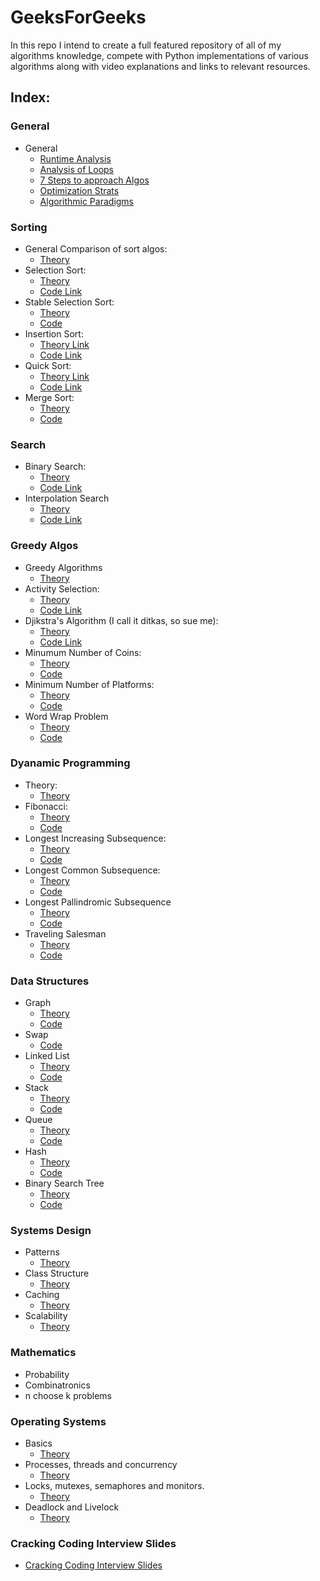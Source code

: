# GeeksForGeeks
In this repo I intend to create a full featured repository of all of my algorithms knowledge,
compete with Python implementations of various algorithms along with video explanations and
links to relevant resources.

## Index:

### General

* General
  * [Runtime Analysis](https://github.com/SHEFFcode/GeeksForGeeksPython/blob/master/Theory/RuntimeAnalysis.md)
  * [Analysis of Loops](https://github.com/SHEFFcode/GeeksForGeeksPython/blob/master/Theory/Analysis%20of%20Loops.md)
  * [7 Steps to approach Algos](https://github.com/SHEFFcode/GeeksForGeeksPython/blob/master/Theory/7%20Steps.md)
  * [Optimization Strats](https://github.com/SHEFFcode/GeeksForGeeksPython/blob/master/Theory/Algorithm%20Strategies.md)
  * [Algorithmic Paradigms](https://github.com/SHEFFcode/GeeksForGeeksPython/blob/master/Theory/AlgoParadigms.md)

### Sorting
* General Comparison of sort algos:
  * [Theory](https://github.com/SHEFFcode/GeeksForGeeksPython/blob/master/Sorting/AlgoComparison.md)
* Selection Sort:
  * [Theory](https://github.com/SHEFFcode/GeeksForGeeksPython/blob/master/Sorting/SelectionSort.md)
  * [Code Link](https://github.com/SHEFFcode/GeeksForGeeksPython/blob/master/Sorting/SelectionSort.py)
* Stable Selection Sort:
  * [Theory](https://github.com/SHEFFcode/GeeksForGeeksPython/blob/master/Sorting/StableSelectionSort.md)
  * [Code](https://github.com/SHEFFcode/GeeksForGeeksPython/blob/master/Sorting/StableSelectionSort.py)
* Insertion Sort:
  * [Theory Link](https://github.com/SHEFFcode/GeeksForGeeksPython/blob/master/Sorting/InsertionSort.md)
  * [Code Link](https://github.com/SHEFFcode/GeeksForGeeksPython/blob/master/Sorting/InsertionSort.py)
* Quick Sort:
  * [Theory Link](https://github.com/SHEFFcode/GeeksForGeeksPython/blob/master/Sorting/QuickSort.md)
  * [Code Link](https://github.com/SHEFFcode/GeeksForGeeksPython/blob/master/Sorting/Quicksort.py)
* Merge Sort:
  * [Theory](https://github.com/SHEFFcode/GeeksForGeeksPython/blob/master/Sorting/MergeSort.md)
  * [Code](https://github.com/SHEFFcode/GeeksForGeeksPython/blob/master/Sorting/MergeSort.py)

### Search
* Binary Search:
  * [Theory](https://github.com/SHEFFcode/GeeksForGeeksPython/blob/master/Search/BinarySearch.md)
  * [Code Link](https://github.com/SHEFFcode/GeeksForGeeksPython/blob/master/Search/BinarySearch.py)
* Interpolation Search
  * [Theory](https://github.com/SHEFFcode/GeeksForGeeksPython/blob/master/Search/InterpolationSearch.md)
  * [Code Link](https://github.com/SHEFFcode/GeeksForGeeksPython/blob/master/Search/InterpolationSearch.py)

### Greedy Algos
* Greedy Algorithms
  * [Theory](https://github.com/SHEFFcode/GeeksForGeeksPython/blob/master/Theory/Greedy%20Algorithms.md)
* Activity Selection:
  * [Theory](https://github.com/SHEFFcode/GeeksForGeeksPython/blob/master/Greedy/ActivitySelection.md)
  * [Code Link](https://github.com/SHEFFcode/GeeksForGeeksPython/blob/master/Greedy/ActivitySelection.py)
* Djikstra's Algorithm (I call it ditkas, so sue me):
  * [Theory](https://github.com/SHEFFcode/GeeksForGeeksPython/blob/master/Greedy/DitkasAlgo.md)
  * [Code Link](https://github.com/SHEFFcode/GeeksForGeeksPython/blob/master/Greedy/DijkstrasShortestPath.py)
* Minumum Number of Coins:
  * [Theory](https://github.com/SHEFFcode/GeeksForGeeksPython/blob/master/Greedy/MinNumberOfCoins.md)
  * [Code](https://github.com/SHEFFcode/GeeksForGeeksPython/blob/master/Greedy/MinNumberOfCoins.py)
* Minimum Number of Platforms:
  * [Theory](https://github.com/SHEFFcode/GeeksForGeeksPython/blob/master/Greedy/MinNumberOfPlatforms.md)
  * [Code](https://github.com/SHEFFcode/GeeksForGeeksPython/blob/master/Greedy/MinNumberOfPlatforms.py)
* Word Wrap Problem
  * [Theory](https://github.com/SHEFFcode/GeeksForGeeksPython/blob/master/Greedy/WWP.md)
  * [Code](https://github.com/SHEFFcode/GeeksForGeeksPython/blob/master/Greedy/WWP.py)

### Dyanamic Programming
* Theory:
  * [Theory](https://github.com/SHEFFcode/GeeksForGeeksPython/blob/master/Theory/Dynamic%20Programming.md)
* Fibonacci:
  * [Theory](https://github.com/SHEFFcode/GeeksForGeeksPython/blob/master/DynamicProgramming/Fibonacci.md)
  * [Code](https://github.com/SHEFFcode/GeeksForGeeksPython/blob/master/DynamicProgramming/Fibonacci.py)
* Longest Increasing Subsequence:
  * [Theory](https://github.com/SHEFFcode/GeeksForGeeksPython/blob/master/DynamicProgramming/LIS.md)
  * [Code](https://github.com/SHEFFcode/GeeksForGeeksPython/blob/master/DynamicProgramming/LIS.py)
* Longest Common Subsequence:
  * [Theory](https://github.com/SHEFFcode/GeeksForGeeksPython/blob/master/DynamicProgramming/LCS.md)
  * [Code](https://github.com/SHEFFcode/GeeksForGeeksPython/blob/master/DynamicProgramming/LCS.py)
* Longest Pallindromic Subsequence
  * [Theory](https://github.com/SHEFFcode/GeeksForGeeksPython/blob/master/DynamicProgramming/LPS.md)
  * [Code](https://github.com/SHEFFcode/GeeksForGeeksPython/blob/master/DynamicProgramming/LPS.py)
* Traveling Salesman
  * [Theory](https://github.com/SHEFFcode/GeeksForGeeksPython/blob/master/DynamicProgramming/Traveling%20Salesman.md)
  * [Code](https://github.com/SHEFFcode/GeeksForGeeksPython/blob/master/DynamicProgramming/TravelingSalesman.py)

### Data Structures
* Graph
  * [Theory](https://github.com/SHEFFcode/GeeksForGeeksJS/blob/master/DataStructures/Graph.md)
  * [Code](https://github.com/SHEFFcode/GeeksForGeeksJS/blob/master/DataStructures/Graph.js)
* Swap
  * [Code](https://github.com/SHEFFcode/GeeksForGeeks/blob/master/GeeksForGeeks/DataStructures/Swap.cs)
* Linked List
  * [Theory](https://github.com/SHEFFcode/GeeksForGeeksJS/blob/master/DataStructures/LinkedList.md)
  * [Code](https://github.com/SHEFFcode/GeeksForGeeksJS/blob/master/DataStructures/LinkedList.js)
* Stack
  * [Theory](https://github.com/SHEFFcode/GeeksForGeeksJS/blob/master/DataStructures/Stack.md)
  * [Code](https://github.com/SHEFFcode/GeeksForGeeksJS/blob/master/DataStructures/Stack.js)
* Queue
  * [Theory](https://github.com/SHEFFcode/GeeksForGeeksJS/blob/master/DataStructures/Queue.md)
  * [Code](https://github.com/SHEFFcode/GeeksForGeeksJS/blob/master/DataStructures/Queue.js)
* Hash
  * [Theory](https://github.com/SHEFFcode/GeeksForGeeksJS/blob/master/DataStructures/Hash.md)
  * [Code](https://github.com/SHEFFcode/GeeksForGeeksJS/blob/master/DataStructures/HashTable.js)
* Binary Search Tree
  * [Theory](https://github.com/SHEFFcode/GeeksForGeeksJS/blob/master/DataStructures/BinarySearchTree.md)
  * [Code](https://github.com/SHEFFcode/GeeksForGeeksJS/blob/master/DataStructures/BinarySearchTree.js)

### Systems Design
* Patterns
  * [Theory](https://github.com/SHEFFcode/GeeksForGeeksJS/blob/master/SystemsDesign/DesignPatterns.md)
* Class Structure
  * [Theory](https://github.com/SHEFFcode/GeeksForGeeksJS/blob/master/SystemsDesign/ClassStructure.md)
* Caching
  * [Theory](https://github.com/SHEFFcode/GeeksForGeeksJS/blob/master/SystemsDesign/Caching.md)
* Scalability
  * [Theory](https://github.com/SHEFFcode/GeeksForGeeksJS/blob/master/SystemsDesign/Scalability.md)

### Mathematics
* Probability
* Combinatronics
* n choose k problems

### Operating Systems
* Basics
  * [Theory](https://github.com/SHEFFcode/GeeksForGeeksJS/blob/master/OperatingSystems/Basics.md)
* Processes, threads and concurrency
  * [Theory](https://github.com/SHEFFcode/GeeksForGeeksJS/blob/master/OperatingSystems/Threading.md)
* Locks, mutexes, semaphores and monitors.
  * [Theory](https://github.com/SHEFFcode/GeeksForGeeksJS/blob/master/OperatingSystems/LoMuSeMo.md)
* Deadlock and Livelock
  * [Theory](https://github.com/SHEFFcode/GeeksForGeeksJS/blob/master/OperatingSystems/Deadlock.md)

### Cracking Coding Interview Slides
* [Cracking Coding Interview Slides](https://www.slideshare.net/gayle2/cracking-the-coding-interview-40140660)